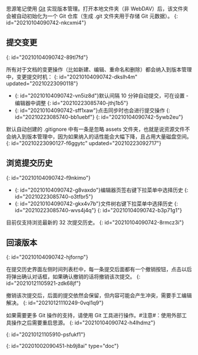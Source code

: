 思源笔记使用 [Git](https://git-scm.com/) 实现版本管理。打开本地文件夹（非 WebDAV）后，该文件夹会被自动初始化为一个 Git 仓库（生成 .git 文件夹用于存储 Git 元数据）。
{: id="20210104090742-nkcxmi4"}

## 提交变更
{: id="20210104090742-89tl7fd"}

所有对于文档的变更操作（比如新建、编辑、重命名和删除）都会纳入到版本管理中，变更提交时机：
{: id="20210104090742-dkslh4m" updated="20210223090118"}

* {: id="20210104090742-vn5iz8d"}默认间隔 10 分钟自动提交，可在设置 - 编辑器中调整
  {: id="20210223085740-jthj1b5"}
* {: id="20210104090742-sff1xaw"}点击同步时也会进行提交操作
  {: id="20210223085740-bb1uebf"}
{: id="20210104090742-5ywb2eu"}

默认自动创建的 .gitignore 中有一条是忽略 assets 文件夹，也就是说资源文件不会纳入到版本管理中，因为如果纳入的话性能会大幅下降，且占用大量磁盘空间。
{: id="20210223090127-f6ggytc" updated="20210223092717"}

## 浏览提交历史
{: id="20210104090742-f9nkimo"}

* {: id="20210104090742-g8vaxdo"}编辑器页签右键下拉菜单中选择历史
  {: id="20210223085740-o3tfbr5"}
* {: id="20210104090742-gkx4v7b"}文件树右键下拉菜单中选择历史
  {: id="20210223085740-wvs4j4q"}
{: id="20210104090742-b3p71g1"}

目前仅支持浏览最新的 32 次提交历史。
{: id="20210104090742-8rmcz3i"}

## 回滚版本
{: id="20210104090742-hjfornp"}

在提交历史界面左侧时间列表栏中，每一条提交后面都有一个撤销按钮，点击以后将弹出确认对话框，如果确认撤销的话将撤销该次提交。
{: id="20210121105921-zdk68jf"}

撤销该次提交后，后面的提交依然会保留，但内容可能会产生冲突，需要手工编辑解决。
{: id="20210121110249-0vql1q9"}

如果需要更多 Git 操作的支持，请使用 Git 工具进行操作。#注意#：使用外部工具操作之后需要重启思源。
{: id="20210104090742-h4lhdmz"}

{: id="20210121105910-psfukf1"}


{: id="20201002090451-hb9j8ai" type="doc"}
